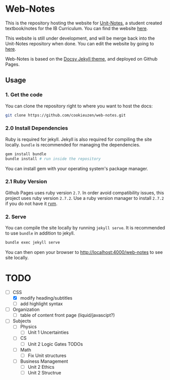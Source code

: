 # Web-Notes

This is the repository hosting the website for [Unit-Notes](https://github.com/CookieUzen/Unit-Notes), a student created textbook/notes for the IB Curriculum.
You can find the website [here](https://cookieuzen.github.io/web-notes).

This website is still under development, and will be merge back into the Unit-Notes repository when done.
You can edit the website by going to [here](https://github.dev/CookieUzen/web-notes).

Web-Notes is based on the [Docsy Jekyll theme](https://vsoch.github.com/docsy-jekyll/), and deployed on Github Pages.

## Usage

### 1. Get the code

You can clone the repository right to where you want to host the docs:

```bash
git clone https://github.com/cookieuzen/web-notes.git
```

### 2.0 Install Dependencies

Ruby is required for jekyll. 
Jekyll is also required for compiling the site locally.
`bundle` is recommended for managing the dependencies.

```bash
gem install bundle
bundle install # run inside the repository
```

You can install gem with your operating system's package manager.

### 2.1 Ruby Version

Github Pages uses ruby version `2.7`.
In order avoid compatibility issues, this project uses ruby version `2.7.2`.
Use a ruby version manager to install `2.7.2` if you do not have it [rvm](https://rvm.io).

### 2. Serve

You can compile the site locally by running `jekyll serve`.
It is recommended to use `bundle` in addition to jekyll.

```bash
bundle exec jekyll serve
```

You can then open your browser to [http://localhost:4000/web-notes](http://localhost:4000/web-notes) to see site locally.

# TODO
- [ ] CSS
	- [x] modify heading/subtitles
	- [ ] add highlight syntax
- [ ] Organization
	- [ ] table of content front page (liquid/javascipt?)
- [ ] Subjects
	- [ ] Physics
		- [ ] Unit 1 Uncertainties
	- [ ] CS
		- [ ] Unit 2 Logic Gates TODOs
	- [ ] Math
		- [ ] Fix Unit structures
	- [ ] Business Management
		- [ ] Unit 2 Ethics
		- [ ] Unit 2 Structrue
